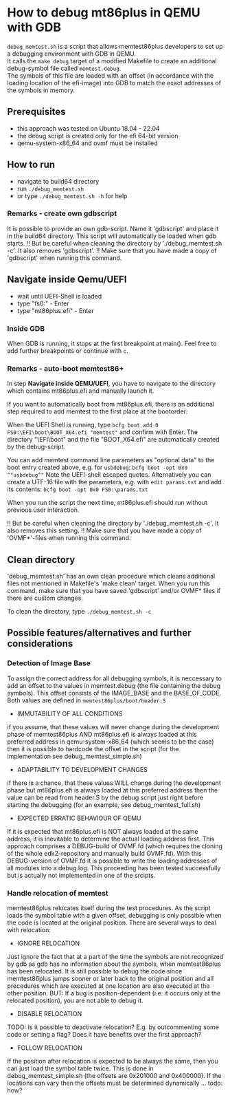 #		How to debug mt86plus in QEMU with GDB

`debug_memtest.sh` is a script that allows memtest86plus developers to set up a debugging environment with GDB in QEMU.  
It calls the `make debug` target of a modified Makefile to create an additional debug-symbol file called `memtest.debug`.  
The symbols of this file are loaded with an offset (in accordance with the loading location of the efi-image) into GDB to match the exact addresses of the symbols in memory.


##	Prerequisites

* this approach was tested on Ubuntu 18.04 - 22.04
* the debug script is created only for the efi 64-bit version
* qemu-system-x86_64 and ovmf must be installed

##	How to run

* navigate to build64 directory
* run `./debug_memtest.sh`
* or type `./debug_memtest.sh -h` for help

### Remarks - create own gdbscript

It is possible to provide an own gdb-script. Name it 'gdbscript' and place it in the build64 directory.
This script will automatically be loaded when gdb starts.
!! But be careful when cleaning the directory by './debug_memtest.sh -c'. It also removes 'gdbscript'.
!! Make sure that you have made a copy of 'gdbscript' when running this command.

##	Navigate inside Qemu/UEFI

* wait until UEFI-Shell is loaded
* type "fs0:" - Enter
* type "mt86plus.efi" - Enter

###	Inside GDB

When GDB is running, it stops at the first breakpoint at main(). Feel free to add further breakpoints or continue with `c`.

###	Remarks - auto-boot memtest86+

In step **Navigate inside QEMU/UEFI**, you have to navigate to the directory which contains mt86plus.efi and manually launch it.

If you want to automatically boot from mt86plus.efi, there is an additional step required to add memtest to the first place at the bootorder:

When the UEFI Shell is running, type
		`bcfg boot add 0 FS0:\EFI\boot\BOOT_X64.efi "memtest"`
and confirm with Enter.
The directory "\EFI\boot" and the file "BOOT_X64.efi" are automatically
created by the debug-script.


You can add memtest command line parameters as "optional data" to the boot entry created above, e.g. for `usbdebug`:
		`bcfg boot -opt 0x0 ^"usbdebug^"`
Note the UEFI-shell escaped quotes. Alternatively you can create a UTF-16 file with the parameters, e.g. with `edit params.txt` and add its contents:
		`bcfg boot -opt 0x0 FS0:\params.txt`

When you run the script the next time, mt86plus.efi should run without
previous user interaction.

!! But be careful when cleaning the directory by './debug_memtest.sh -c'. It also removes this setting.
!! Make sure that you have made a copy of 'OVMF*'-files when running this command.

##	Clean directory

'debug_memtest.sh' has an own clean procedure which cleans additional files not mentioned in Makefile's
'make clean' target. When you run this command, make sure that you have saved 'gdbscript' and/or OVMF* files if there are custom changes.

To clean the directory, type `./debug_memtest.sh -c`

##	Possible features/alternatives and further considerations

###	Detection of Image Base 

To assign the correct address for all debugging symbols, it is neccessary to add an offset to the values in memtest.debug (the file containing the debug symbols). This offset consists of the IMAGE_BASE and the BASE_OF_CODE.  
Both values are defined in `memtest86plus/boot/header.S` 

* IMMUTABILITY OF ALL CONDITIONS

if you assume, that these values will never change during the development phase of memtest86plus AND mt86plus.efi is always loaded at this preferred address in qemu-system-x86_64 (which seems to be the case) then it is possible to hardcode the offset in the script (for the implementation see debug_memtest_simple.sh)

* ADAPTABILITY TO DEVELOPMENT CHANGES

if there is a chance, that these values WILL change during the development phase but mt86plus.efi is always loaded at this preferred address then the value can be read from header.S by the debug script just right before starting the debugging (for an example, see debug_memtest_full.sh)

* EXPECTED ERRATIC BEHAVIOUR OF QEMU

If it is expected that mt86plus.efi is NOT always loaded at the same address, it is inevitable to determine the actual loading address first. This approach comprises a DEBUG-build of OVMF.fd (which requires the cloning of the whole edk2-repository and manually build OVMF.fd). With this DEBUG-version of OVMF.fd it is possible to write the loading addresses of all modules into a debug.log.
This proceeding has been tested successfully but is actually not implemented in one of the srcipts.

###	Handle relocation of memtest

memtest86plus relocates itself during the test procedures. As the script loads the symbol table with a given offset, debugging is only possible when the code is located at the original position. There are several ways to deal with relocation:

* IGNORE RELOCATION

Just ignore the fact that at a part of the time the symbols are not recognized by gdb as gdb has no information about the symbols, when memtest86plus has been relocated. It is still possible to debug the code since memtest86plus jumps sooner or later back to the original position and all precedures which are executed at one location are also executed at the other position.
BUT: If a bug is position-dependent (i.e. it occurs only at the relocated position), you are not able to debug it.

* DISABLE RELOCATION

TODO: Is it possible to deactivate relocation? E.g. by outcommenting some code or setting a flag? Does it have benefits over the first approach?

* FOLLOW RELOCATION

If the position after relocation is expected to be always the same, then you can just load the symbol table twice. This is done in debug_memtest_simple.sh (the offsets are 0x201000 and 0x400000). If the locations can vary then the offsets must be determined dynamically ... todo: how?

